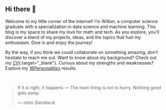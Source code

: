 ## Hi there 👋


Welcome to my little corner of the internet! I’m Wilber, a computer science
graduate with a specialization in data science and machine learning. This blog
is my space to share my love for math and tech. As you
explore, you’ll discover a blend of my projects, ideas, and the topics that
fuel my enthusiasm. Dive in and enjoy the journey!

By the way, if you think we could collaborate on something amazing, don’t
hesitate to reach me out. Want to know about my background? Check out my
[_CV_](https://drive.google.com/file/d/1jygBZ6urlkgBhd-bchAvzDKAn-P5aahp/view?usp=drive_link){:target="_blank"}.
Curious about my strengths and weaknesses? Explore my
[_16Personalities_](https://www.16personalities.com/profiles/357c8cc61d573)
results.

<br>

> If it is right, it happens — The main thing is not to hurry. Nothing good gets away.
>
> — _John Steinbeck_
